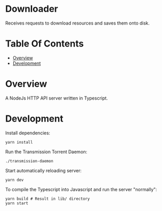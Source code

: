 # Downloader
Receives requests to download resources and saves them onto disk.

# Table Of Contents
- [Overview](#overview)
- [Development](#development)

# Overview
A NodeJs HTTP API server written in Typescript.

# Development
Install dependencies:

```
yarn install
```

Run the Transmission Torrent Daemon:

```
./transmission-daemon
```

Start automatically reloading server:

```
yarn dev
```

To compile the Typescript into Javascript and run the server "normally":

```
yarn build # Result in lib/ directory
yarn start
```
